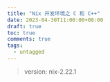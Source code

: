 ```yaml
---
title: "Nix 开发环境之 C 和 C++"
date: 2023-04-30T11:00:00+08:00
draft: true
toc: true
comments: true
tags:
  - untagged
---
```



> version: nix-2.22.1
